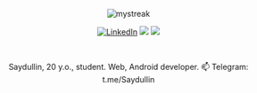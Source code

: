 <p align="center"><img src="https://github-readme-stats.vercel.app/api?username=saydullin&theme=tokyonight" alt="mystreak"/></p>
<p align="center">
<a href="https://www.linkedin.com/in/saydullin"><img src="https://img.shields.io/badge/LinkedIn-%230077B5.svg?&style=plastic-square&logo=linkedin&logoColor=white" alt="LinkedIn"></a>
<a href="mailto:saydullindev@gmail.com"><img src="https://img.shields.io/badge/Gmail-D14836?&style=plastic-square&logo=gmail&logoColor=white"></a>
<a href="https://t.me/saydullin"><img src="https://img.shields.io/badge/Telegram-0088CC?&style=plastic-square&logo=telegram&logoColor=white"></a></p><br>

<p align="center">
Saydullin, 20 y.o., student. Web, Android developer.
📫 Telegram: t.me/Saydullin
</p>

<!---
Saydullin/Saydullin is a ✨ special ✨ repository because its `README.md` (this file) appears on your GitHub profile.
You can click the Preview link to take a look at your changes.
--->
